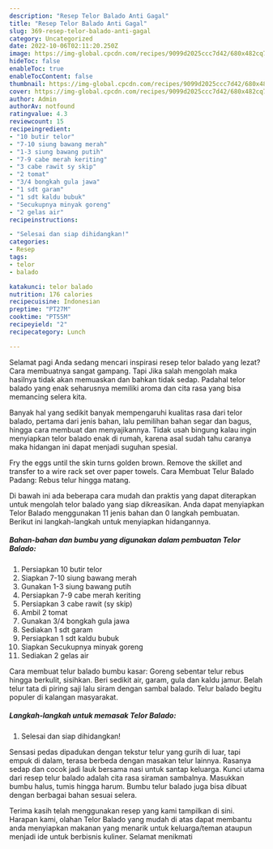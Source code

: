 ```yaml
---
description: "Resep Telor Balado Anti Gagal"
title: "Resep Telor Balado Anti Gagal"
slug: 369-resep-telor-balado-anti-gagal
category: Uncategorized
date: 2022-10-06T02:11:20.250Z
image: https://img-global.cpcdn.com/recipes/9099d2025ccc7d42/680x482cq70/telor-balado-foto-resep-utama.jpg
hideToc: false
enableToc: true
enableTocContent: false
thumbnail: https://img-global.cpcdn.com/recipes/9099d2025ccc7d42/680x482cq70/telor-balado-foto-resep-utama.jpg
cover: https://img-global.cpcdn.com/recipes/9099d2025ccc7d42/680x482cq70/telor-balado-foto-resep-utama.jpg
author: Admin
authorAv: notfound
ratingvalue: 4.3
reviewcount: 15
recipeingredient:
- "10 butir telor"
- "7-10 siung bawang merah"
- "1-3 siung bawang putih"
- "7-9 cabe merah keriting"
- "3 cabe rawit sy skip"
- "2 tomat"
- "3/4 bongkah gula jawa"
- "1 sdt garam"
- "1 sdt kaldu bubuk"
- "Secukupnya minyak goreng"
- "2 gelas air"
recipeinstructions:

- "Selesai dan siap dihidangkan!"
categories:
- Resep
tags:
- telor
- balado

katakunci: telor balado 
nutrition: 176 calories
recipecuisine: Indonesian
preptime: "PT27M"
cooktime: "PT55M"
recipeyield: "2"
recipecategory: Lunch

---
```



Selamat pagi Anda sedang mencari inspirasi resep telor balado yang lezat? Cara membuatnya sangat gampang. Tapi Jika salah mengolah maka hasilnya tidak akan memuaskan dan bahkan tidak sedap. Padahal telor balado yang enak seharusnya memiliki aroma dan cita rasa yang bisa memancing selera kita.


Banyak hal yang sedikit banyak mempengaruhi kualitas rasa dari telor balado, pertama dari jenis bahan, lalu pemilihan bahan segar dan bagus, hingga cara membuat dan menyajikannya. Tidak usah bingung kalau ingin menyiapkan telor balado enak di rumah, karena asal sudah tahu caranya maka hidangan ini dapat menjadi suguhan spesial.

Fry the eggs until the skin turns golden brown. Remove the skillet and transfer to a wire rack set over paper towels. Cara Membuat Telur Balado Padang: Rebus telur hingga matang.


Di bawah ini ada beberapa cara mudah dan praktis yang dapat diterapkan untuk mengolah telor balado yang siap dikreasikan. Anda dapat menyiapkan Telor Balado menggunakan 11 jenis bahan dan 0 langkah pembuatan. Berikut ini langkah-langkah untuk menyiapkan hidangannya.

<!--inarticleads1-->

##### Bahan-bahan dan bumbu yang digunakan dalam pembuatan Telor Balado:

1. Persiapkan 10 butir telor
1. Siapkan 7-10 siung bawang merah
1. Gunakan 1-3 siung bawang putih
1. Persiapkan 7-9 cabe merah keriting
1. Persiapkan 3 cabe rawit (sy skip)
1. Ambil 2 tomat
1. Gunakan 3/4 bongkah gula jawa
1. Sediakan 1 sdt garam
1. Persiapkan 1 sdt kaldu bubuk
1. Siapkan Secukupnya minyak goreng
1. Sediakan 2 gelas air


Cara membuat telur balado bumbu kasar: Goreng sebentar telur rebus hingga berkulit, sisihkan. Beri sedikit air, garam, gula dan kaldu jamur. Belah telur tata di piring saji lalu siram dengan sambal balado. Telur balado begitu populer di kalangan masyarakat. 

<!--inarticleads2-->

##### Langkah-langkah untuk memasak Telor Balado:


1. Selesai dan siap dihidangkan!

Sensasi pedas dipadukan dengan tekstur telur yang gurih di luar, tapi empuk di dalam, terasa berbeda dengan masakan telur lainnya. Rasanya sedap dan cocok jadi lauk bersama nasi untuk santap keluarga. Kunci utama dari resep telur balado adalah cita rasa siraman sambalnya. Masukkan bumbu halus, tumis hingga harum. Bumbu telur balado juga bisa dibuat dengan berbagai bahan sesuai selera. 

Terima kasih telah menggunakan resep yang kami tampilkan di sini. Harapan kami, olahan Telor Balado yang mudah di atas dapat membantu anda menyiapkan makanan yang menarik untuk keluarga/teman ataupun menjadi ide untuk berbisnis kuliner. Selamat menikmati
